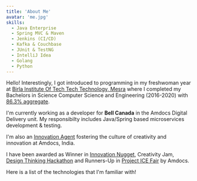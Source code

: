 ```yaml
---
title: 'About Me'
avatar: 'me.jpg'
skills:
  - Java Enterprise
  - Spring MVC & Maven
  - Jenkins (CI/CD)
  - Kafka & Couchbase
  - JUnit & TestNG
  - IntelliJ Idea
  - Golang
  - Python
---
```


Hello! Interestingly, I got introduced to programming in my freshwoman year at [Birla Institute Of Tech Tech Technology,  Mesra](https://www.bitmesra.ac.in/) where I completed my Bachelors in Science Computer Science and Engineering (2016-2020) with [86.3% aggregate](https://drive.google.com/file/d/1G4UBPBP0mvWZLRdkF_EcpmKKGp7_OA8U/view?usp=sharing).

I'm currently working as a developer for **Bell Canada** in the Amdocs Digital Delivery unit. My responsibilty includes Java/Spring based microservices development & testing.

I'm also an [Innovation Agent](https://drive.google.com/file/d/117KS9QnDrcg7dllcAzGz_b7qQPgR3pGs/view?usp=sharing) fostering the culture of creativity and innovation at Amdocs, India.

I have been awarded as Winner in [Innovation Nugget](https://drive.google.com/file/d/1PzTZkXlQV9ldZxqmBbbO94uIqrhSwvcq/view?usp=sharing), Creativity Jam, [Design Thinking Hackathon](https://drive.google.com/file/d/1hXCATvKwzHCvctHtElsqFg5YIqabz22O/view?usp=sharing) and Runners-Up in [Project ICE Fair](https://drive.google.com/file/d/1exB19OoQ5dzU2mg4qbdkNutA25TGBWV3/view?usp=sharing) by Amdocs.

Here is a list of the technologies that I'm familiar with!
